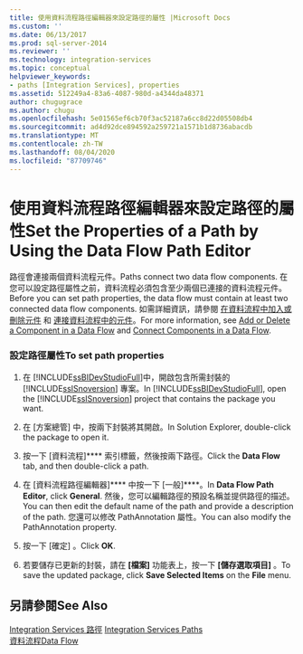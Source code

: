 ```yaml
---
title: 使用資料流程路徑編輯器來設定路徑的屬性 |Microsoft Docs
ms.custom: ''
ms.date: 06/13/2017
ms.prod: sql-server-2014
ms.reviewer: ''
ms.technology: integration-services
ms.topic: conceptual
helpviewer_keywords:
- paths [Integration Services], properties
ms.assetid: 512249a4-83a6-4087-980d-a4344da48371
author: chugugrace
ms.author: chugu
ms.openlocfilehash: 5e01565ef6cb70f3ac52187a6cc8d22d05508db4
ms.sourcegitcommit: ad4d92dce894592a259721a1571b1d8736abacdb
ms.translationtype: MT
ms.contentlocale: zh-TW
ms.lasthandoff: 08/04/2020
ms.locfileid: "87709746"
---
```

# <a name="set-the-properties-of-a-path-by-using-the-data-flow-path-editor"></a><span data-ttu-id="1f4a3-102">使用資料流程路徑編輯器來設定路徑的屬性</span><span class="sxs-lookup"><span data-stu-id="1f4a3-102">Set the Properties of a Path by Using the Data Flow Path Editor</span></span>
  <span data-ttu-id="1f4a3-103">路徑會連接兩個資料流程元件。</span><span class="sxs-lookup"><span data-stu-id="1f4a3-103">Paths connect two data flow components.</span></span> <span data-ttu-id="1f4a3-104">在您可以設定路徑屬性之前，資料流程必須包含至少兩個已連接的資料流程元件。</span><span class="sxs-lookup"><span data-stu-id="1f4a3-104">Before you can set path properties, the data flow must contain at least two connected data flow components.</span></span> <span data-ttu-id="1f4a3-105">如需詳細資訊，請參閱 [在資料流程中加入或刪除元件](data-flow/add-or-delete-a-component-in-a-data-flow.md) 和 [連接資料流程中的元件](data-flow/connect-components-in-a-data-flow.md)。</span><span class="sxs-lookup"><span data-stu-id="1f4a3-105">For more information, see [Add or Delete a Component in a Data Flow](data-flow/add-or-delete-a-component-in-a-data-flow.md) and [Connect Components in a Data Flow](data-flow/connect-components-in-a-data-flow.md).</span></span>  
  
### <a name="to-set-path-properties"></a><span data-ttu-id="1f4a3-106">設定路徑屬性</span><span class="sxs-lookup"><span data-stu-id="1f4a3-106">To set path properties</span></span>  
  
1.  <span data-ttu-id="1f4a3-107">在 [!INCLUDE[ssBIDevStudioFull](../includes/ssbidevstudiofull-md.md)]中，開啟包含所需封裝的 [!INCLUDE[ssISnoversion](../includes/ssisnoversion-md.md)] 專案。</span><span class="sxs-lookup"><span data-stu-id="1f4a3-107">In [!INCLUDE[ssBIDevStudioFull](../includes/ssbidevstudiofull-md.md)], open the [!INCLUDE[ssISnoversion](../includes/ssisnoversion-md.md)] project that contains the package you want.</span></span>  
  
2.  <span data-ttu-id="1f4a3-108">在 [方案總管] 中，按兩下封裝將其開啟。</span><span class="sxs-lookup"><span data-stu-id="1f4a3-108">In Solution Explorer, double-click the package to open it.</span></span>  
  
3.  <span data-ttu-id="1f4a3-109">按一下 [資料流程]\*\*\*\* 索引標籤，然後按兩下路徑。</span><span class="sxs-lookup"><span data-stu-id="1f4a3-109">Click the **Data Flow** tab, and then double-click a path.</span></span>  
  
4.  <span data-ttu-id="1f4a3-110">在 [資料流程路徑編輯器]\*\*\*\* 中按一下 [一般]\*\*\*\*。</span><span class="sxs-lookup"><span data-stu-id="1f4a3-110">In **Data Flow Path Editor**, click **General**.</span></span> <span data-ttu-id="1f4a3-111">然後，您可以編輯路徑的預設名稱並提供路徑的描述。</span><span class="sxs-lookup"><span data-stu-id="1f4a3-111">You can then edit the default name of the path and provide a description of the path.</span></span> <span data-ttu-id="1f4a3-112">您還可以修改 PathAnnotation 屬性。</span><span class="sxs-lookup"><span data-stu-id="1f4a3-112">You can also modify the PathAnnotation property.</span></span>  
  
5.  <span data-ttu-id="1f4a3-113">按一下 [確定]  。</span><span class="sxs-lookup"><span data-stu-id="1f4a3-113">Click **OK**.</span></span>  
  
6.  <span data-ttu-id="1f4a3-114">若要儲存已更新的封裝，請在 **[檔案]** 功能表上，按一下 **[儲存選取項目]** 。</span><span class="sxs-lookup"><span data-stu-id="1f4a3-114">To save the updated package, click **Save Selected Items** on the **File** menu.</span></span>  
  
## <a name="see-also"></a><span data-ttu-id="1f4a3-115">另請參閱</span><span class="sxs-lookup"><span data-stu-id="1f4a3-115">See Also</span></span>  
 <span data-ttu-id="1f4a3-116">[Integration Services 路徑](data-flow/integration-services-paths.md) </span><span class="sxs-lookup"><span data-stu-id="1f4a3-116">[Integration Services Paths](data-flow/integration-services-paths.md) </span></span>  
 [<span data-ttu-id="1f4a3-117">資料流程</span><span class="sxs-lookup"><span data-stu-id="1f4a3-117">Data Flow</span></span>](data-flow/data-flow.md)  
  
  
